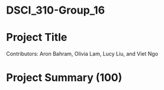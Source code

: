 # DSCI_310-Group_16

# Project Title
Contributors: Aron Bahram, Olivia Lam, Lucy Liu, and Viet Ngo

# Project Summary (100)


